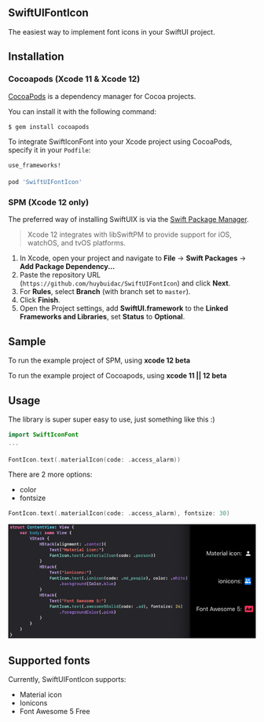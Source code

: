## SwiftUIFontIcon

The easiest way to implement font icons in your SwiftUI project.

## Installation

### Cocoapods (Xcode 11 & Xcode 12)

[CocoaPods](http://cocoapods.org) is a dependency manager for Cocoa projects.

You can install it with the following command:

```bash
$ gem install cocoapods
```

To integrate SwiftIconFont into your Xcode project using CocoaPods, specify it in your `Podfile`:

```ruby
use_frameworks!

pod 'SwiftUIFontIcon'
```

### SPM (Xcode 12 only)

The preferred way of installing SwiftUIX is via the [Swift Package Manager](https://swift.org/package-manager/).

>Xcode 12 integrates with libSwiftPM to provide support for iOS, watchOS, and tvOS platforms.

1. In Xcode, open your project and navigate to **File** → **Swift Packages** → **Add Package Dependency...**
2. Paste the repository URL (`https://github.com/huybuidac/SwiftUIFontIcon`) and click **Next**.
3. For **Rules**, select **Branch** (with branch set to `master`).
4. Click **Finish**.
5. Open the Project settings, add **SwiftUI.framework** to the **Linked Frameworks and Libraries**, set **Status** to **Optional**.


## Sample

To run the example project of SPM, using **xcode 12 beta**

To run the example project of Cocoapods, using **xcode 11 || 12 beta**

## Usage

The library is super super easy to use, just something like this :)

```swift
import SwiftIconFont
...

FontIcon.text(.materialIcon(code: .access_alarm))
```

There are 2 more options:
- color
- fontsize

```swift
FontIcon.text(.materialIcon(code: .access_alarm), fontsize: 30)
```

![Test Image 3](/resources/demo_code.png)

## Supported fonts

Currently, SwiftUIFontIcon supports:
- Material icon
- Ionicons
- Font Awesome 5 Free
